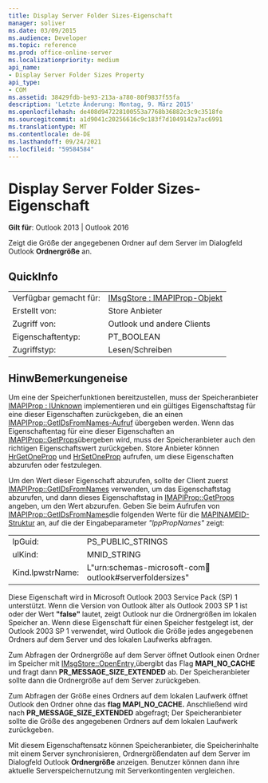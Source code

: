 ```yaml
---
title: Display Server Folder Sizes-Eigenschaft
manager: soliver
ms.date: 03/09/2015
ms.audience: Developer
ms.topic: reference
ms.prod: office-online-server
ms.localizationpriority: medium
api_name:
- Display Server Folder Sizes Property
api_type:
- COM
ms.assetid: 38429fdb-be93-213a-a780-80f9837f55fa
description: 'Letzte Änderung: Montag, 9. März 2015'
ms.openlocfilehash: de408d947228100553a7768b36882c3c9c3518fe
ms.sourcegitcommit: a1d9041c20256616c9c183f7d1049142a7ac6991
ms.translationtype: MT
ms.contentlocale: de-DE
ms.lasthandoff: 09/24/2021
ms.locfileid: "59584584"
---
```

# <a name="display-server-folder-sizes-property"></a>Display Server Folder Sizes-Eigenschaft

  
  
**Gilt für**: Outlook 2013 | Outlook 2016 
  
Zeigt die Größe der angegebenen Ordner auf dem Server im Dialogfeld Outlook **Ordnergröße** an. 
  
## <a name="quick-info"></a>QuickInfo

|||
|:-----|:-----|
|Verfügbar gemacht für:  <br/> |[IMsgStore : IMAPIProp-Objekt](imsgstoreimapiprop.md)  <br/> |
|Erstellt von:  <br/> |Store Anbieter  <br/> |
|Zugriff von:  <br/> |Outlook und andere Clients  <br/> |
|Eigenschaftentyp:  <br/> |PT_BOOLEAN  <br/> |
|Zugriffstyp:  <br/> |Lesen/Schreiben  <br/> |
   
## <a name="remarks"></a>HinwBemerkungeneise

Um eine der Speicherfunktionen bereitzustellen, muss der Speicheranbieter [IMAPIProp : IUnknown](imapipropiunknown.md) implementieren und ein gültiges Eigenschaftstag für eine dieser Eigenschaften zurückgeben, die an einen [IMAPIProp::GetIDsFromNames-Aufruf](imapiprop-getidsfromnames.md) übergeben werden. Wenn das Eigenschaftentag für eine dieser Eigenschaften an [IMAPIProp::GetProps](imapiprop-getprops.md)übergeben wird, muss der Speicheranbieter auch den richtigen Eigenschaftswert zurückgeben. Store Anbieter können [HrGetOneProp](hrgetoneprop.md) und [HrSetOneProp](hrsetoneprop.md) aufrufen, um diese Eigenschaften abzurufen oder festzulegen. 
  
Um den Wert dieser Eigenschaft abzurufen, sollte der Client zuerst [IMAPIProp::GetIDsFromNames](imapiprop-getidsfromnames.md) verwenden, um das Eigenschaftstag abzurufen, und dann dieses Eigenschaftstag in [IMAPIProp::GetProps](imapiprop-getprops.md) angeben, um den Wert abzurufen. Geben Sie beim Aufrufen von [IMAPIProp::GetIDsFromNames](imapiprop-getidsfromnames.md)die folgenden Werte für die [MAPINAMEID-Struktur](mapinameid.md) an, auf die der Eingabeparameter  _"lppPropNames"_ zeigt:
  
|||
|:-----|:-----|
|lpGuid:  <br/> |PS_PUBLIC_STRINGS  <br/> |
|ulKind:  <br/> |MNID_STRING  <br/> |
|Kind.lpwstrName:  <br/> |L"urn:schemas-microsoft-com:office:outlook#serverfoldersizes"  <br/> |
   
Diese Eigenschaft wird in Microsoft Outlook 2003 Service Pack (SP) 1 unterstützt. Wenn die Version von Outlook älter als Outlook 2003 SP 1 ist oder der Wert **"false"** lautet, zeigt Outlook nur die Ordnergrößen im lokalen Speicher an. Wenn diese Eigenschaft für einen Speicher festgelegt ist, der Outlook 2003 SP 1 verwendet, wird Outlook die Größe jedes angegebenen Ordners auf dem Server und des lokalen Laufwerks abfragen. 
  
Zum Abfragen der Ordnergröße auf dem Server öffnet Outlook einen Ordner im Speicher mit [IMsgStore::OpenEntry,](imsgstore-openentry.md)übergibt das Flag **MAPI_NO_CACHE** und fragt dann **PR_MESSAGE_SIZE_EXTENDED** ab. Der Speicheranbieter sollte dann die Ordnergröße auf dem Server zurückgeben.
  
Zum Abfragen der Größe eines Ordners auf dem lokalen Laufwerk öffnet Outlook den Ordner ohne das **flag MAPI_NO_CACHE.** Anschließend wird nach **PR_MESSAGE_SIZE_EXTENDED** abgefragt; Der Speicheranbieter sollte die Größe des angegebenen Ordners auf dem lokalen Laufwerk zurückgeben.
  
Mit diesem Eigenschaftensatz können Speicheranbieter, die Speicherinhalte mit einem Server synchronisieren, Ordnergrößendaten auf dem Server im Dialogfeld Outlook **Ordnergröße** anzeigen. Benutzer können dann ihre aktuelle Serverspeichernutzung mit Serverkontingenten vergleichen. 
  

